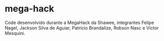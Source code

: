 # mega-hack
Code desenvolvido durante a MegaHack da Shawee, integrantes Felipe Nagel, Jackson Silva de Aguiar, Patrício Brandalize, Robson Nasc e Victor Mesquini.
